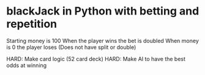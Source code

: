# blackJack in Python with betting and repetition

Starting money is 100
When the player wins the bet is doubled
When money is 0 the player loses
(Does not have split or double)

HARD: Make card logic (52 card deck)
HARD: Make AI to have the best odds at winning
